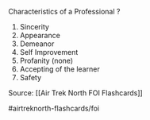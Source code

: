 Characteristics of a Professional
?
1. Sincerity
2. Appearance
3. Demeanor
4. Self Improvement
5. Profanity (none)
6. Accepting of the learner
7. Safety
<!--SR:!2022-10-04,1,230-->


Source: [[Air Trek North FOI Flashcards]]

#airtreknorth-flashcards/foi